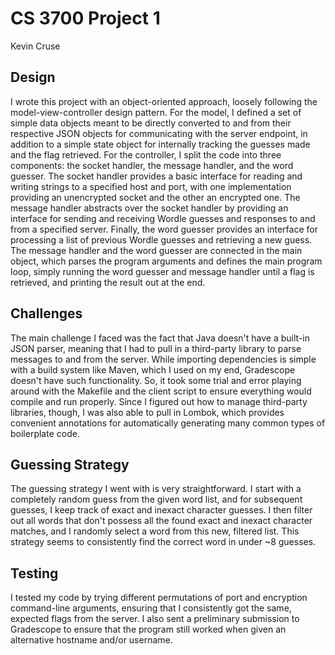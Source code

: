 # CS 3700 Project 1
Kevin Cruse

## Design
I wrote this project with an object-oriented approach, loosely following the model-view-controller design pattern. For
the model, I defined a set of simple data objects meant to be directly converted to and from their respective JSON
objects for communicating with the server endpoint, in addition to a simple state object for internally tracking the
guesses made and the flag retrieved. For the controller, I split the code into three components: the socket handler, the
message handler, and the word guesser. The socket handler provides a basic interface for reading and writing strings to
a specified host and port, with one implementation providing an unencrypted socket and the other an encrypted one. The
message handler abstracts over the socket handler by providing an interface for sending and receiving Wordle guesses and
responses to and from a specified server. Finally, the word guesser provides an interface for processing a list of
previous Wordle guesses and retrieving a new guess. The message handler and the word guesser are connected in the main
object, which parses the program arguments and defines the main program loop, simply running the word guesser and
message handler until a flag is retrieved, and printing the result out at the end.

## Challenges
The main challenge I faced was the fact that Java doesn't have a built-in JSON parser, meaning that I had to pull in a
third-party library to parse messages to and from the server. While importing dependencies is simple with a build
system like Maven, which I used on my end, Gradescope doesn't have such functionality. So, it took some trial and error
playing around with the Makefile and the client script to ensure everything would compile and run properly. Since I
figured out how to manage third-party libraries, though, I was also able to pull in Lombok, which provides convenient
annotations for automatically generating many common types of boilerplate code.

## Guessing Strategy
The guessing strategy I went with is very straightforward. I start with a completely random guess from the given word
list, and for subsequent guesses, I keep track of exact and inexact character guesses. I then filter out all words that
don't possess all the found exact and inexact character matches, and I randomly select a word from this new, filtered
list. This strategy seems to consistently find the correct word in under ~8 guesses.

## Testing
I tested my code by trying different permutations of port and encryption command-line arguments, ensuring that I
consistently got the same, expected flags from the server. I also sent a preliminary submission to Gradescope to ensure
that the program still worked when given an alternative hostname and/or username.